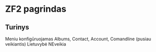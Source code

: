 ZF2 pagrindas
=============

Turinys
---------
Meniu konfigūruojamas
Albums, Contact, Account, Comandline (pusiau veikiantis)
Lietuvybė NEveikia
